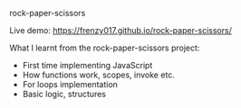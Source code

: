 rock-paper-scissors

Live demo: https://frenzy017.github.io/rock-paper-scissors/

What I learnt from the rock-paper-scissors project:

- First time implementing JavaScript
- How functions work, scopes, invoke etc.
- For loops implementation
- Basic logic, structures

